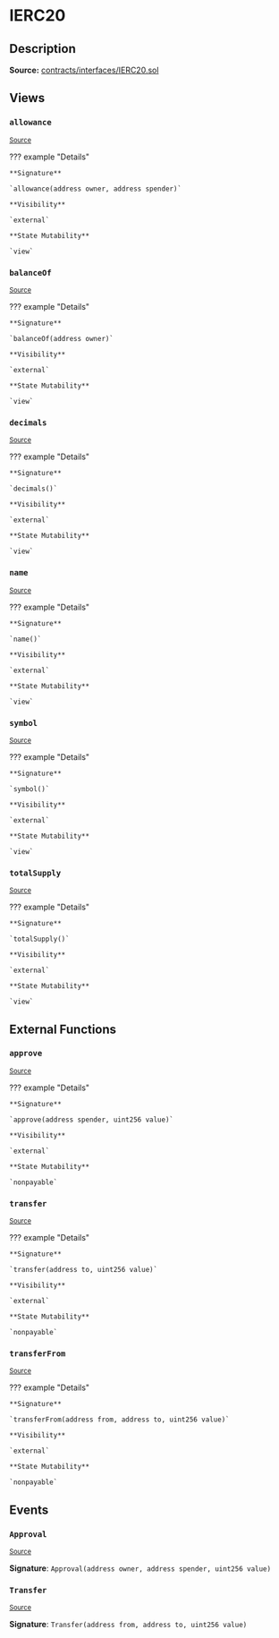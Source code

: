 # IERC20

## Description

**Source:** [contracts/interfaces/IERC20.sol](https://github.com/Synthetixio/synthetix/tree/v2.22.4/contracts/interfaces/IERC20.sol)

## Views

### `allowance`

<sub>[Source](https://github.com/Synthetixio/synthetix/tree/v2.22.4/contracts/interfaces/IERC20.sol#L17)</sub>

??? example "Details"

    **Signature**

    `allowance(address owner, address spender)`

    **Visibility**

    `external`

    **State Mutability**

    `view`

### `balanceOf`

<sub>[Source](https://github.com/Synthetixio/synthetix/tree/v2.22.4/contracts/interfaces/IERC20.sol#L15)</sub>

??? example "Details"

    **Signature**

    `balanceOf(address owner)`

    **Visibility**

    `external`

    **State Mutability**

    `view`

### `decimals`

<sub>[Source](https://github.com/Synthetixio/synthetix/tree/v2.22.4/contracts/interfaces/IERC20.sol#L10)</sub>

??? example "Details"

    **Signature**

    `decimals()`

    **Visibility**

    `external`

    **State Mutability**

    `view`

### `name`

<sub>[Source](https://github.com/Synthetixio/synthetix/tree/v2.22.4/contracts/interfaces/IERC20.sol#L6)</sub>

??? example "Details"

    **Signature**

    `name()`

    **Visibility**

    `external`

    **State Mutability**

    `view`

### `symbol`

<sub>[Source](https://github.com/Synthetixio/synthetix/tree/v2.22.4/contracts/interfaces/IERC20.sol#L8)</sub>

??? example "Details"

    **Signature**

    `symbol()`

    **Visibility**

    `external`

    **State Mutability**

    `view`

### `totalSupply`

<sub>[Source](https://github.com/Synthetixio/synthetix/tree/v2.22.4/contracts/interfaces/IERC20.sol#L13)</sub>

??? example "Details"

    **Signature**

    `totalSupply()`

    **Visibility**

    `external`

    **State Mutability**

    `view`

## External Functions

### `approve`

<sub>[Source](https://github.com/Synthetixio/synthetix/tree/v2.22.4/contracts/interfaces/IERC20.sol#L22)</sub>

??? example "Details"

    **Signature**

    `approve(address spender, uint256 value)`

    **Visibility**

    `external`

    **State Mutability**

    `nonpayable`

### `transfer`

<sub>[Source](https://github.com/Synthetixio/synthetix/tree/v2.22.4/contracts/interfaces/IERC20.sol#L20)</sub>

??? example "Details"

    **Signature**

    `transfer(address to, uint256 value)`

    **Visibility**

    `external`

    **State Mutability**

    `nonpayable`

### `transferFrom`

<sub>[Source](https://github.com/Synthetixio/synthetix/tree/v2.22.4/contracts/interfaces/IERC20.sol#L24)</sub>

??? example "Details"

    **Signature**

    `transferFrom(address from, address to, uint256 value)`

    **Visibility**

    `external`

    **State Mutability**

    `nonpayable`

## Events

### `Approval`

<sub>[Source](https://github.com/Synthetixio/synthetix/tree/v2.22.4/contracts/interfaces/IERC20.sol#L33)</sub>

**Signature**: `Approval(address owner, address spender, uint256 value)`

### `Transfer`

<sub>[Source](https://github.com/Synthetixio/synthetix/tree/v2.22.4/contracts/interfaces/IERC20.sol#L31)</sub>

**Signature**: `Transfer(address from, address to, uint256 value)`
